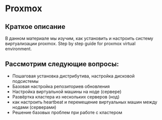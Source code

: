 # Proxmox
## Краткое описание
В данном материале мы изучим, как установить и настроить систему виртуализации proxmox. 
Step by step guide for proxmox virtual environment.
## Рассмотрим следующие вопросы:

- Пошаговая установка дистрибутива, настройка дисковой подсистемы
- Базовая настройка репозиториев обновления
- Настройка виртуальной машины на ноде (сервере)
- Развёртка кластера из нескольких серверов (нод)
- как настроить heartbeat и перемещение виртуальных машин между нодами (серверами)
- Решение базовых проблем при работе с кластером

